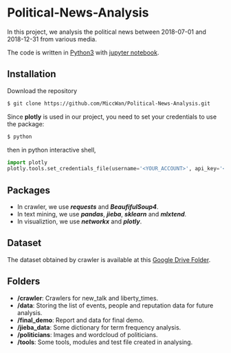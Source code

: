 # Political-News-Analysis

In this project, we analysis the political news between 2018-07-01 and 2018-12-31 from various media.

The code is written in [Python3](https://www.python.org) with [jupyter notebook](https://jupyter.org/).

## Installation
Download the repository
```bash
$ git clone https://github.com/MiccWan/Political-News-Analysis.git
```
Since **__plotly__** is used in our project, you need to set your credentials to use the package:
```bash
$ python
```
then in python interactive shell,
```python
import plotly 
plotly.tools.set_credentials_file(username='<YOUR_ACCOUNT>', api_key='<YOUR_API_KEY>')
```

## Packages
- In crawler, we use **_requests_** and **_BeaufifulSoup4_**.
- In text mining, we use **_pandas_**, **_jieba_**, **_sklearn_** and **_mlxtend_**.
- In visualiztion, we use **_networkx_** and **_plotly_**.

## Dataset
The dataset obtained by crawler is available at this [Google Drive Folder](https://drive.google.com/drive/folders/13BGgHTNmkkUvdOI8XgRiwBBpANPiRFmC?usp=sharing).

## Folders
- **/crawler**: Crawlers for new_talk and liberty_times.
- **/data**: Storing the list of events, people and reputation data for future analysis.
- **/final_demo**: Report and data for final demo.
- **/jieba_data**: Some dictionary for term frequency analysis.
- **/politicians**: Images and wordcloud of politicians.
- **/tools**: Some tools, modules and test file created in analysing.
